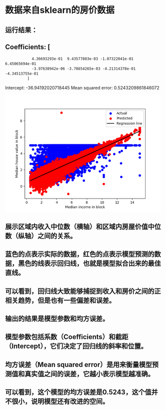 # 数据来自sklearn的房价数据
## 运行结果：
## Coefficients: [
                4.36693293e-01  9.43577803e-03 -1.07322041e-01  6.45065694e-01
                -3.97638942e-06 -3.78654265e-03 -4.21314378e-01 -4.34513755e-01
              ]
Intercept: -36.94192020718445
Mean squared error: 0.5243209861846072

![Alt text](./线性回归示例图.png)

## 展示区域内收入中位数（横轴）和区域内房屋价值中位数（纵轴）之间的关系。
## 蓝色的点表示实际的数据，红色的点表示模型预测的数据，黑色的线表示回归线，也就是模型拟合出来的最佳直线。
## 可以看到，回归线大致能够捕捉到收入和房价之间的正相关趋势，但是也有一些偏差和误差。
## 输出的结果是模型参数和均方误差。
## 模型参数包括系数（Coefficients）和截距（Intercept），它们决定了回归线的斜率和位置。
## 均方误差（Mean squared error）是用来衡量模型预测值和真实值之间的误差，它越小表示模型越准确。
## 可以看到，这个模型的均方误差是0.5243，这个值并不很小，说明模型还有改进的空间。
